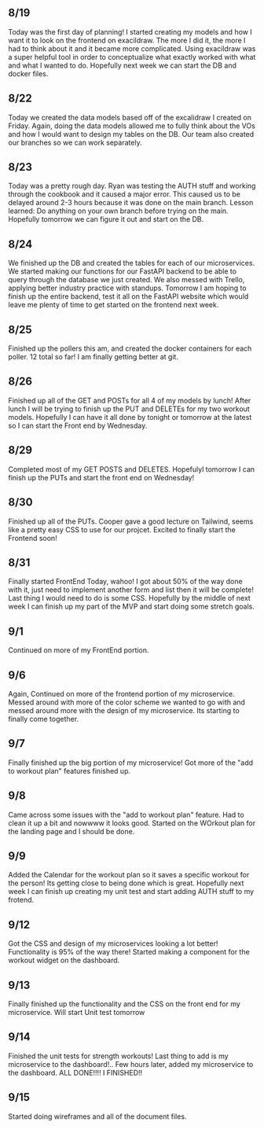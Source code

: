 ## 8/19

Today was the first day of planning! I started creating my models and how I want it to look on the frontend on exacildraw. The more I did it, the more I had to think about it and it became more complicated. Using exacildraw was a super helpful tool in order to conceptualize what exactly worked with what and what I wanted to do. Hopefully next week we can start the DB and docker files.

## 8/22

Today we created the data models based off of the excalidraw I created on Friday. Again, doing the data models allowed me to fully think about the VOs and how I would want to design my tables on the DB. Our team also created our branches so we can work separately.

## 8/23 

Today was a pretty rough day. Ryan was testing the AUTH stuff and working through the cookbook and it caused a major error. This caused us to be delayed around 2-3 hours because it was done on the main branch. Lesson learned: Do anything on your own branch before trying on the main. Hopefully tomorrow we can figure it out and start on the DB.

## 8/24

We finished up the DB and created the tables for each of our microservices. We started making our functions for our FastAPI backend to be able to query through the database we just created. We also messed with Trello, applying better industry practice with standups. Tomorrow I am hoping to finish up the entire backend, test it all on the FastAPI website which would leave me plenty of time to get started on the frontend next week.

## 8/25

Finished up the pollers this am, and created the docker containers for each poller. 12 total so far! I am finally getting better at git. 

## 8/26

Finished up all of the GET and POSTs for all 4 of my models by lunch! After lunch I will be trying to finish up the PUT and DELETEs for my two workout models. Hopefully I can have it all done by tonight or tomorrow at the latest so I can start the Front end by Wednesday.

## 8/29
Completed most of my GET POSTS and DELETES. Hopefulyl tomorrow I can finish up the PUTs and start the front end on Wednesday!

## 8/30
Finished up all of the PUTs. Cooper gave a good lecture on Tailwind, seems like a pretty easy CSS to use for our projcet. Excited to finally start the Frontend soon!

## 8/31
Finally started FrontEnd Today, wahoo! I got about 50% of the way done with it, just need to implement another form and list then it will be complete! Last thing I would need to do is some CSS. Hopefully by the middle of next week I can finish up my part of the MVP and start doing some stretch goals.

## 9/1
Continued on more of my FrontEnd portion.

## 9/6
Again, Continued on more of the frontend portion of my microservice. Messed around with more of the color scheme we wanted to go with and messed around more with the design of my microservice. Its starting to finally come together.

## 9/7
Finally finished up the big portion of my microservice! Got more of the "add to workout plan" features finished up.

## 9/8
Came across some issues with the "add to workout plan" feature. Had to clean it up a bit and nowwww it looks good. Started on the WOrkout plan for the landing page and I should be done.

## 9/9
Added the Calendar for the workout plan so it saves a specific workout for the person! Its getting close to being done which is great. Hopefully next week I can finish up creating my unit test and start adding AUTH stuff to my frotend.

## 9/12
Got the CSS and design of my microservices looking a lot better! Functionality is 95% of the way there! Started making a component for the workout widget on the dashboard.

## 9/13
Finally finished up the functionality and the CSS on the front end for my microservice. Will start Unit test tomorrow

## 9/14 
Finished the unit tests for strength workouts! Last thing to add is my microservice to the dashboard!.. Few hours later, added my microservice to the dashboard. ALL DONE!!!! I FINISHED!!

## 9/15
Started doing wireframes and all of the document files.